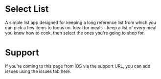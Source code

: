# Select List

A simple list app designed for keeping a long reference list from which you can pick a few items to focus on. 
Ideal for meals - keep a list of every meal you know how to cook, then select the ones you're going to shop for.

# Support

If you're coming to this page from iOS via the support URL, you can add issues using the issues tab here. 
